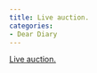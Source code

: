```yaml
---
title: Live auction.
categories:
- Dear Diary
---
```


[Live auction.](http://www.tumblr.com/audio_file/86556517/z3ooRJ7nel2nku4k5QAXI3pI)
